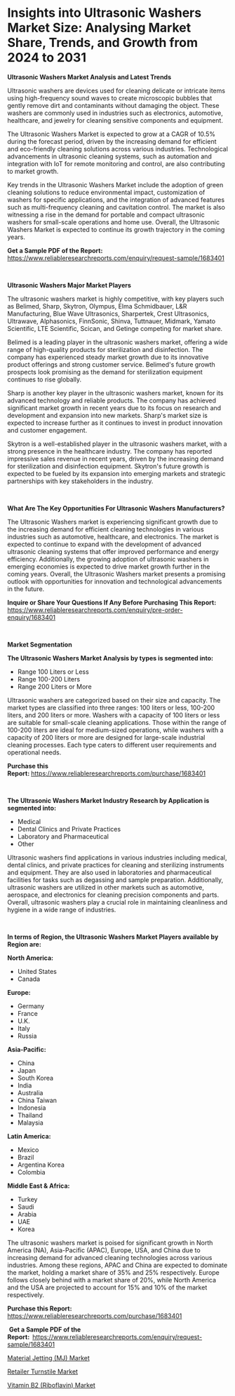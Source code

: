 <p><h1>Insights into Ultrasonic Washers Market Size: Analysing Market Share, Trends, and Growth from 2024 to 2031</h1></p><p><strong>Ultrasonic Washers Market Analysis and Latest Trends</strong></p>
<p><p>Ultrasonic washers are devices used for cleaning delicate or intricate items using high-frequency sound waves to create microscopic bubbles that gently remove dirt and contaminants without damaging the object. These washers are commonly used in industries such as electronics, automotive, healthcare, and jewelry for cleaning sensitive components and equipment.</p><p>The Ultrasonic Washers Market is expected to grow at a CAGR of 10.5% during the forecast period, driven by the increasing demand for efficient and eco-friendly cleaning solutions across various industries. Technological advancements in ultrasonic cleaning systems, such as automation and integration with IoT for remote monitoring and control, are also contributing to market growth.</p><p>Key trends in the Ultrasonic Washers Market include the adoption of green cleaning solutions to reduce environmental impact, customization of washers for specific applications, and the integration of advanced features such as multi-frequency cleaning and cavitation control. The market is also witnessing a rise in the demand for portable and compact ultrasonic washers for small-scale operations and home use. Overall, the Ultrasonic Washers Market is expected to continue its growth trajectory in the coming years.</p></p>
<p><strong>Get a Sample PDF of the Report:&nbsp;</strong> <a href="https://www.reliableresearchreports.com/enquiry/request-sample/1683401">https://www.reliableresearchreports.com/enquiry/request-sample/1683401</a></p>
<p>&nbsp;</p>
<p><strong>Ultrasonic Washers Major Market Players</strong></p>
<p><p>The ultrasonic washers market is highly competitive, with key players such as Belimed, Sharp, Skytron, Olympus, Elma Schmidbauer, L&R Manufacturing, Blue Wave Ultrasonics, Sharpertek, Crest Ultrasonics, Ultrawave, Alphasonics, FinnSonic, Shinva, Tuttnauer, Midmark, Yamato Scientific, LTE Scientific, Scican, and Getinge competing for market share.</p><p>Belimed is a leading player in the ultrasonic washers market, offering a wide range of high-quality products for sterilization and disinfection. The company has experienced steady market growth due to its innovative product offerings and strong customer service. Belimed's future growth prospects look promising as the demand for sterilization equipment continues to rise globally.</p><p>Sharp is another key player in the ultrasonic washers market, known for its advanced technology and reliable products. The company has achieved significant market growth in recent years due to its focus on research and development and expansion into new markets. Sharp's market size is expected to increase further as it continues to invest in product innovation and customer engagement.</p><p>Skytron is a well-established player in the ultrasonic washers market, with a strong presence in the healthcare industry. The company has reported impressive sales revenue in recent years, driven by the increasing demand for sterilization and disinfection equipment. Skytron's future growth is expected to be fueled by its expansion into emerging markets and strategic partnerships with key stakeholders in the industry.</p></p>
<p>&nbsp;</p>
<p><strong>What Are The Key Opportunities For Ultrasonic Washers Manufacturers?</strong></p>
<p><p>The Ultrasonic Washers market is experiencing significant growth due to the increasing demand for efficient cleaning technologies in various industries such as automotive, healthcare, and electronics. The market is expected to continue to expand with the development of advanced ultrasonic cleaning systems that offer improved performance and energy efficiency. Additionally, the growing adoption of ultrasonic washers in emerging economies is expected to drive market growth further in the coming years. Overall, the Ultrasonic Washers market presents a promising outlook with opportunities for innovation and technological advancements in the future.</p></p>
<p><strong>Inquire or Share Your Questions If Any Before Purchasing This Report:</strong> <a href="https://www.reliableresearchreports.com/enquiry/pre-order-enquiry/1683401">https://www.reliableresearchreports.com/enquiry/pre-order-enquiry/1683401</a></p>
<p>&nbsp;</p>
<p><strong>Market Segmentation</strong></p>
<p><strong>The Ultrasonic Washers Market Analysis by types is segmented into:</strong></p>
<p><ul><li>Range 100 Liters or Less</li><li>Range 100-200 Liters</li><li>Range 200 Liters or More</li></ul></p>
<p><p>Ultrasonic washers are categorized based on their size and capacity. The market types are classified into three ranges: 100 liters or less, 100-200 liters, and 200 liters or more. Washers with a capacity of 100 liters or less are suitable for small-scale cleaning applications. Those within the range of 100-200 liters are ideal for medium-sized operations, while washers with a capacity of 200 liters or more are designed for large-scale industrial cleaning processes. Each type caters to different user requirements and operational needs.</p></p>
<p><strong>Purchase this Report:&nbsp;</strong><a href="https://www.reliableresearchreports.com/purchase/1683401">https://www.reliableresearchreports.com/purchase/1683401</a></p>
<p>&nbsp;</p>
<p><strong>The Ultrasonic Washers Market Industry Research by Application is segmented into:</strong></p>
<p><ul><li>Medical</li><li>Dental Clinics and Private Practices</li><li>Laboratory and Pharmaceutical</li><li>Other</li></ul></p>
<p><p>Ultrasonic washers find applications in various industries including medical, dental clinics, and private practices for cleaning and sterilizing instruments and equipment. They are also used in laboratories and pharmaceutical facilities for tasks such as degassing and sample preparation. Additionally, ultrasonic washers are utilized in other markets such as automotive, aerospace, and electronics for cleaning precision components and parts. Overall, ultrasonic washers play a crucial role in maintaining cleanliness and hygiene in a wide range of industries.</p></p>
<p>&nbsp;</p>
<p><strong>In terms of Region, the Ultrasonic Washers Market Players available by Region are:</strong></p>
<p>
    <p> <strong> North America: </strong>
        <ul>
            <li>United States</li>
            <li>Canada</li>
        </ul>
        </p> 
    <p> <strong> Europe: </strong>
        <ul>
            <li>Germany</li>
            <li>France</li>
            <li>U.K.</li>
            <li>Italy</li>
            <li>Russia</li>
        </ul>
        </p> 
    <p> <strong> Asia-Pacific: </strong>
        <ul>
            <li>China</li>
            <li>Japan</li>
            <li>South Korea</li>
            <li>India</li>
            <li>Australia</li>
            <li>China Taiwan</li>
            <li>Indonesia</li>
            <li>Thailand</li>
            <li>Malaysia</li>
        </ul>
        </p> 
    <p> <strong> Latin America: </strong>
        <ul>
            <li>Mexico</li>
            <li>Brazil</li>
            <li>Argentina Korea</li>
            <li>Colombia</li>
        </ul>
        </p> 
    <p> <strong> Middle East & Africa: </strong>
        <ul>
            <li>Turkey</li>
            <li>Saudi</li>
            <li>Arabia</li>
            <li>UAE</li>
            <li>Korea</li>
        </ul>
    </p>
    </p>
<p><p>The ultrasonic washers market is poised for significant growth in North America (NA), Asia-Pacific (APAC), Europe, USA, and China due to increasing demand for advanced cleaning technologies across various industries. Among these regions, APAC and China are expected to dominate the market, holding a market share of 35% and 25% respectively. Europe follows closely behind with a market share of 20%, while North America and the USA are projected to account for 15% and 10% of the market respectively.</p></p>
<p><strong>Purchase this Report: </strong><a href="https://www.reliableresearchreports.com/purchase/1683401">https://www.reliableresearchreports.com/purchase/1683401</a></p>
<p>&nbsp;<strong>Get a Sample PDF of the Report:&nbsp;&nbsp;</strong><a href="https://www.reliableresearchreports.com/enquiry/request-sample/1683401">https://www.reliableresearchreports.com/enquiry/request-sample/1683401</a></p>
<p><strong></strong></p>
<p><p><a href="https://github.com/edytherolanlouisejk1miz0wig/Market-Research-Report-List-1/blob/main/material-jetting-mj-market.md">Material Jetting (MJ) Market</a></p><p><a href="https://github.com/RoccoManning/Market-Research-Report-List-3/blob/main/retailer-turnstile-market.md">Retailer Turnstile Market</a></p><p><a href="https://github.com/peachesmcdowel1/Market-Research-Report-List-1/blob/main/vitamin-b2-riboflavin-market.md">Vitamin B2 (Riboflavin) Market</a></p></p>